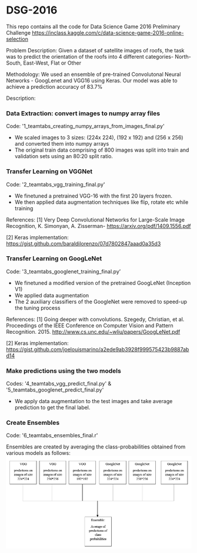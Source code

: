 # DSG-2016

This repo contains all the code for Data Science Game 2016 Preliminary Challenge
https://inclass.kaggle.com/c/data-science-game-2016-online-selection

Problem Description: Given a dataset of satellite images of roofs, the task was to predict the orientation of the roofs into 4 different categories- North-South, East-West, Flat or Other

Methodology: We used an ensemble of pre-trained Convolutonal Neural Networks - GoogLenet and VGG16 using Keras. 
Our model was able to achieve a prediction accuracy of 83.7%

Description: 

### Data Extraction: convert images to numpy array files

Code: '1_teamtabs_creating_numpy_arrays_from_images_final.py'

* We scaled images to 3 sizes: (224x 224), (192 x 192) and (256 x 256) and converted them into numpy arrays
* The original train data comprising of 800 images was split into train and validation sets using an 80:20 split ratio.

### Transfer Learning on VGGNet

Code:  '2_teamtabs_vgg_training_final.py'

* We finetuned a pretrained VGG-16 with the first 20 layers frozen. 
* We then applied data augmentation techniques like flip, rotate etc while training

References: 
[1] Very Deep Convolutional Networks for Large-Scale Image Recognition, K. Simonyan, A. Zisserman- https://arxiv.org/pdf/1409.1556.pdf 

[2] Keras implementation: https://gist.github.com/baraldilorenzo/07d7802847aaad0a35d3 

### Transfer Learning on GoogLeNet

Code: '3_teamtabs_googlenet_training_final.py’

* We finetuned a modified version of the pretrained GoogLeNet (Inception V1)
* We applied data augmentation 
* The 2 auxiliary classifiers of the GoogleNet were removed to speed-up the tuning process

References:
[1] Going deeper with convolutions. Szegedy, Christian, et al.
Proceedings of the IEEE Conference on Computer Vision and Pattern Recognition. 2015. http://www.cs.unc.edu/~wliu/papers/GoogLeNet.pdf

[2] Keras implementation: https://gist.github.com/joelouismarino/a2ede9ab3928f999575423b9887abd14

### Make predictions using the two models

Codes: '4_teamtabs_vgg_predict_final.py' & '5_teamtabs_googlenet_predict_final.py'
* We apply data augmentation to the test images and take average prediction to get the final label.

### Create Ensembles

Code: '6_teamtabs_ensembles_final.r'
 
Ensembles are created by averaging the class-probabilities obtained from various models as follows: ![ensemble](https://github.com/azure31/DSG-2016/blob/master/ensemble.PNG)







